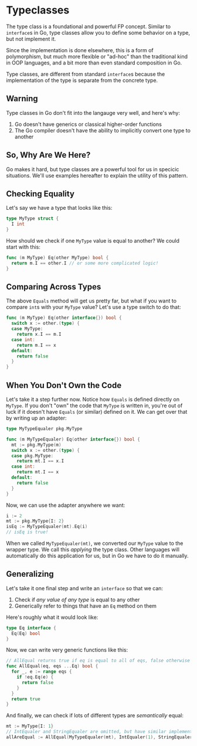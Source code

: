 # Typeclasses

The type class is a foundational and powerful FP concept. Similar to `interface`s in Go, type classes allow you to define some behavior on a type, but not implement it.

Since the implementation is done elsewhere, this is a form of polymorphism, but much more flexible or "ad-hoc" than the traditional kind in OOP languages, and a bit more than even standard composition in Go.

Type classes, are different from standard `interface`s because the implementation of the type is separate from the concrete type.

## Warning

Type classes in Go don't fit into the langauge very well, and here's why:

1. Go doesn't have generics or classical higher-order functions
2. The Go compiler doesn't have the ability to implicitly convert one type to another

## So, Why Are We Here?

Go makes it hard, but type classes are a powerful tool for us in specicic situations. We'll use examples hereafter to explain the utility of this pattern.

## Checking Equality

Let's say we have a type that looks like this:

```go
type MyType struct {
  I int
}
```

How should we check if one `MyType` value is equal to another? We could start with this:

```go
func (m MyType) Eq(other MyType) bool {
  return m.I == other.I // or some more complicated logic!
}
```

## Comparing Across Types

The above `Equals` method will get us pretty far, but what if you want to compare `int`s with your `MyType` value? Let's use a type switch to do that:

```go
func (m MyType) Eq(other interface{}) bool {
  switch x := other.(type) {
  case MyType:
    return x.I == m.I
  case int:
    return m.I == x
  default:
    return false
  }
}
```

## When You Don't Own the Code

Let's take it a step further now. Notice how `Equals` is defined directly on `MyType`. If you don't "own" the code that `MyType` is written in, you're out of luck if it doesn't have `Equals` (or similar) defined on it. We can get over that by writing up an adapter:

```go
type MyTypeEqualer pkg.MyType

func (m MyTypeEqualer) Eq(other interface{}) bool {
  mt := pkg.MyType(m)
  switch x := other.(type) {
  case pkg.MyType:
    return mt.I == x.I
  case int:
    return mt.I == x
  default:
    return false
  }
}
```

Now, we can use the adapter anywhere we want:

```go
i := 2
mt := pkg.MyType{I: 2}
isEq := MyTypeEqualer(mt).Eq(i)
// isEq is true!
```

When we called `MyTypeEqualer(mt)`, we converted our `MyType` value to the wrapper type. We call this _applying_ the type class. Other languages will automatically do this application for us, but in Go we have to do it manually.

## Generalizing

Let's take it one final step and write an `interface` so that we can:

1. Check if _any value of any type_ is equal to any other
2. Generically refer to things that have an `Eq` method on them

Here's roughly what it would look like:

```go
type Eq interface {
  Eq(Eq) bool
}
```

Now, we can write very generic functions like this:

```go
// AllEqual returns true if eq is equal to all of eqs, false otherwise
func AllEqual(eq, eqs ...Eq) bool {
  for _, e := range eqs {
    if !eq.Eq(e) {
      return false
    }
  }
  return true
}
```

And finally, we can check if lots of different types are _semantically_ equal:

```go
mt := MyType{I: 1}
// IntEqualer and StringEqualer are omitted, but have similar implementations as we've seen in this document
allAreEqual := AllEqual(MyTypeEqualer(mt), IntEqualer(1), StringEqualer("1"))
```
